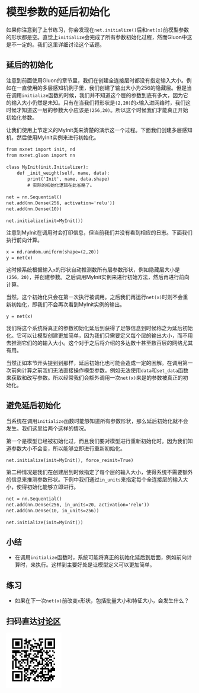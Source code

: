 # 模型参数的延后初始化

如果你注意到了上节练习，你会发现在`net.initialize()`后和`net(x)`前模型参数的形状都是空。直觉上`initialize`会完成了所有参数初始化过程，然而Gluon中这是不一定的。我们这里详细讨论这个话题。

## 延后的初始化

注意到前面使用Gluon的章节里，我们在创建全连接层时都没有指定输入大小。例如在一直使用的多层感知机例子里，我们创建了输出大小为256的隐藏层。但是当在调用`initialize`函数的时候，我们并不知道这个层的参数到底有多大，因为它的输入大小仍然是未知。只有在当我们将形状是`(2,20)`的`x`输入进网络时，我们这时候才知道这一层的参数大小应该是`(256,20)`。所以这个时候我们才能真正开始初始化参数。

让我们使用上节定义的MyInit类来清楚的演示这一个过程。下面我们创建多层感知机，然后使用MyInit实例来进行初始化。

```{.python .input  n=22}
from mxnet import init, nd
from mxnet.gluon import nn

class MyInit(init.Initializer):
    def _init_weight(self, name, data):
        print('Init', name, data.shape)
        # 实际的初始化逻辑在此省略了。

net = nn.Sequential()
net.add(nn.Dense(256, activation='relu'))
net.add(nn.Dense(10))

net.initialize(init=MyInit())
```

注意到MyInit在调用时会打印信息，但当前我们并没有看到相应的日志。下面我们执行前向计算。

```{.python .input  n=25}
x = nd.random.uniform(shape=(2,20))
y = net(x)
```

这时候系统根据输入`x`的形状自动推测数所有层参数形状，例如隐藏层大小是`(256，20)`，并创建参数。之后调用MyInit实例来进行初始方法，然后再进行前向计算。

当然，这个初始化只会在第一次执行被调用。之后我们再运行`net(x)`时则不会重新初始化，即我们不会再次看到MyInit实例的输出。

```{.python .input}
y = net(x)
```

我们将这个系统将真正的参数初始化延后到获得了足够信息到时候称之为延后初始化。它可以让模型创建更加简单，因为我们只需要定义每个层的输出大小，而不用去推测它们的的输入大小。这个对于之后将介绍的多达数十甚至数百层的网络尤其有用。

当然正如本节开头提到到那样，延后初始化也可能会造成一定的困解。在调用第一次前向计算之前我们无法直接操作模型参数。例如无法使用`data`和`set_data`函数来获取和改写参数。所以经常我们会额外调用一次`net(x)`来是的参数被真正的初始化。

## 避免延后初始化

当系统在调用`initialize`函数时能够知道所有参数形状，那么延后初始化就不会发生。我们这里给两个这样的情况。

第一个是模型已经被初始化过，而且我们要对模型进行重新初始化时。因为我们知道参数大小不会变，所以能够立即进行重新初始化。

```{.python .input}
net.initialize(init=MyInit(), force_reinit=True)
```

第二种情况是我们在创建层到时候指定了每个层的输入大小，使得系统不需要额外的信息来推测参数形状。下例中我们通过`in_units`来指定每个全连接层的输入大小，使得初始化能够立即进行。

```{.python .input}
net = nn.Sequential()
net.add(nn.Dense(256, in_units=20, activation='relu'))
net.add(nn.Dense(10, in_units=256))

net.initialize(init=MyInit())
```

## 小结

* 在调用`initialize`函数时，系统可能将真正的初始化延后到后面，例如前向计算时，来执行。这样到主要好处是让模型定义可以更加简单。

## 练习

* 如果在下一次`net(x)`前改变`x`形状，包括批量大小和特征大小，会发生什么？

## 扫码直达[讨论区](https://discuss.gluon.ai/t/topic/6320)

![](../img/qr_deferred-init.svg)
